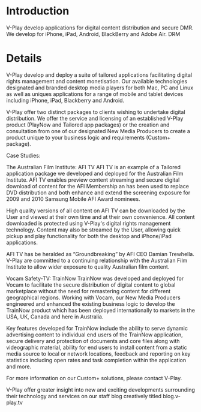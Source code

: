 # Introduction #
V-Play develop applications for digital content distribution and secure DMR. We develop for iPhone, iPad, Android, BlackBerry and Adobe Air. DRM


# Details #

V-Play develop and deploy a suite of tailored applications facilitating digital rights management and content monetisation. Our available technologies designated and branded desktop media players for both Mac, PC and Linux as well as uniques applications for a range of mobile and tablet devices including iPhone, iPad, Blackberry and Android.

V-Play offer two distinct packages to clients wishing to undertake digital distribution. We offer the service and licensing of an established V-Play product (PlayNow and Tailored app packages) or the creation and consultation from one of our designated New Media Producers to create a product unique to your business logic and requirements (Custom+ package).

Case Studies:

The Australian Film Institute: AFI TV
AFI TV is an example of a Tailored application package we developed and deployed for the Australian Film Institute. AFI TV enables preview content streaming and secure digital download of content for the AFI Membership an has been used to replace DVD distribution and both enhance and extend the screening exposure for 2009 and 2010 Samsung Mobile AFI Award nominees.

High quality versions of all content on AFI TV can be downloaded by the User and viewed at their own time and at their own convenience. All content downloaded is protected using V-Play's digital rights management technology. Content may also be streamed by the User, allowing quick pickup and play functionality for both the desktop and iPhone/iPad applications.

AFI TV has be heralded as “Groundbreaking” by AFI CEO Damian Trewhella. V-Play are committed to a continuing relationship with the Australian Film Institute to allow wider exposure to quality Australian film content.

Vocam Safety-TV: TrainNow
TrainNow was developed and deployed for Vocam to facilitate the secure distribution of digital content to global marketplace without the need for remastering content for different geographical regions. Working with Vocam, our New Media Producers engineered and enhanced the existing business logic to develop the TrainNow product which has been deployed internationally to markets in the USA, UK, Canada and here in Australia.

Key features developed for TrainNow include the ability to serve dynamic advertising content to individual end users of the TrainNow application, secure delivery and protection of documents and core files along with videographic material, ability for end users to install content from a static media source to local or network locations, feedback and reporting on key statistics including open rates and task completion within the application and more.

For more information on our Custom+ solutions, please contact V-Play.

V-Play offer greater insight into new and exciting developments surrounding their technology and services on our staff blog creatively titled blog.v-play.tv